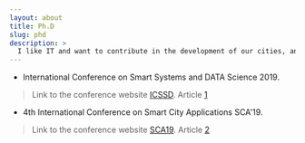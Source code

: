 ```yaml
---
layout: about
title: Ph.D
slug: phd
description: >
  I like IT and want to contribute in the development of our cities, and this is one of the reasons that made me start a Ph.D. in Big DATA and smart city services, following is the latest International conferences I attended to present our work 
---
```


   
*   International Conference on Smart Systems and DATA Science 2019. 
  > Link to the conference website [ICSSD]. Article [1]

  *   4th International Conference on Smart City Applications SCA'19. 
  > Link to the conference website [SCA19]. Article [2]


[ICSSD]: https://icssd.net/ICSSD2019/
[SCA19]: http://www.medi-ast.org/sca19/index.html
[1]: /assets/attachment/articleIcssd.pdf
[2]: /assets/attachment/articleSca19.pdf